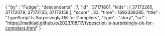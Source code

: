 {
  "by" : "Fudgel",
  "descendants" : 7,
  "id" : 37171801,
  "kids" : [ 37172285, 37172079, 37172135, 37172159 ],
  "score" : 33,
  "time" : 1692338285,
  "title" : "TypeScript Is Surprisingly OK for Compilers",
  "type" : "story",
  "url" : "https://matklad.github.io/2023/08/17/typescript-is-surprisingly-ok-for-compilers.html"
}
